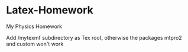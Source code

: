 # Latex-Homework
My Physics Homework

Add /mytexmf subdirectory as Tex root, otherwise the packages mtpro2 and custom won't work
